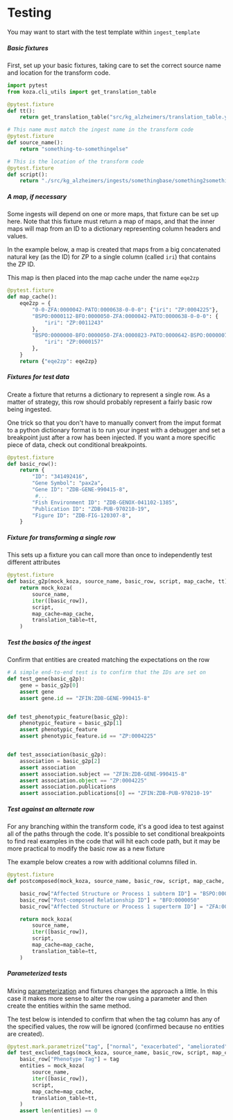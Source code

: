 # Testing

You may want to start with the test template within `ingest_template`

##### Basic fixtures

First, set up your basic fixtures, taking care to set the correct source name and location for the transform code.

```python
import pytest
from koza.cli_utils import get_translation_table

@pytest.fixture
def tt():
    return get_translation_table("src/kg_alzheimers/translation_table.yaml", None)

# This name must match the ingest name in the transform code
@pytest.fixture
def source_name():
    return "something-to-somethingelse"

# This is the location of the transform code
@pytest.fixture
def script():
    return "./src/kg_alzheimers/ingests/somethingbase/something2somethingelse.py"
```


##### A map, if necessary

Some ingests will depend on one or more maps, that fixture can be set up here. Note that this fixture must return a map of maps, and that the inner maps will map from an ID to a dictionary representing column headers and values. 

In the example below, a map is created that maps from a big concatenated natural key (as the ID) for ZP to a single column (called `iri`) that contains the ZP ID. 

This map is then placed into the map cache under the name `eqe2zp`
```python
@pytest.fixture
def map_cache():
    eqe2zp = {
        "0-0-ZFA:0000042-PATO:0000638-0-0-0": {"iri": "ZP:0004225"},
        "BSPO:0000112-BFO:0000050-ZFA:0000042-PATO:0000638-0-0-0": {
            "iri": "ZP:0011243"
        },
        "BSPO:0000000-BFO:0000050-ZFA:0000823-PATO:0000642-BSPO:0000007-BFO:0000050-ZFA:0000823": {
            "iri": "ZP:0000157"
        },
    }
    return {"eqe2zp": eqe2zp}
```


##### Fixtures for test data

Create a fixture that returns a dictionary to represent a single row. As a matter of strategy, this row should probably represent a fairly basic row being ingested. 

One trick so that you don't have to manually convert from the imput format to a python dictionary format is to run your ingest with a debugger and set a breakpoint just after a row has been injected. If you want a more specific piece of data, check out conditional breakpoints. 

````python
@pytest.fixture
def basic_row():
    return {
        "ID": "341492416",
        "Gene Symbol": "pax2a",
        "Gene ID": "ZDB-GENE-990415-8",
         #...
        "Fish Environment ID": "ZDB-GENOX-041102-1385",
        "Publication ID": "ZDB-PUB-970210-19",
        "Figure ID": "ZDB-FIG-120307-8",
    }
````


##### Fixture for transforming a single row

This sets up a fixture you can call more than once to independently test different attributes

```python
@pytest.fixture
def basic_g2p(mock_koza, source_name, basic_row, script, map_cache, tt):
    return mock_koza(
        source_name,
        iter([basic_row]),
        script,
        map_cache=map_cache,
        translation_table=tt,
    )
```


##### Test the basics of the ingest

Confirm that entities are created matching the expectations on the row

```python
# A simple end-to-end test is to confirm that the IDs are set on
def test_gene(basic_g2p):
    gene = basic_g2p[0]
    assert gene
    assert gene.id == "ZFIN:ZDB-GENE-990415-8"


def test_phenotypic_feature(basic_g2p):
    phenotypic_feature = basic_g2p[1]
    assert phenotypic_feature
    assert phenotypic_feature.id == "ZP:0004225"


def test_association(basic_g2p):
    association = basic_g2p[2]
    assert association
    assert association.subject == "ZFIN:ZDB-GENE-990415-8"
    assert association.object == "ZP:0004225"
    assert association.publications
    assert association.publications[0] == "ZFIN:ZDB-PUB-970210-19"
```


##### Test against an alternate row

For any branching within the transform code, it's a good idea to test against all of the paths through the code. It's possible to set conditional breakpoints to find real examples in the code that will hit each code path, but it may be more practical to modify the basic row as a new fixture

The example below creates a row with additional columns filled in.

```python
@pytest.fixture
def postcomposed(mock_koza, source_name, basic_row, script, map_cache, tt):

    basic_row["Affected Structure or Process 1 subterm ID"] = "BSPO:0000112"
    basic_row["Post-composed Relationship ID"] = "BFO:0000050"
    basic_row["Affected Structure or Process 1 superterm ID"] = "ZFA:0000042"

    return mock_koza(
        source_name,
        iter([basic_row]),
        script,
        map_cache=map_cache,
        translation_table=tt,
    )
```


##### Parameterized tests 

Mixing [parameterization](https://docs.pytest.org/en/6.2.x/parametrize.html) and fixtures changes the approach a little. In this case it makes more sense to alter the row using a parameter and then create the entities within the same method.  

The test below is intended to confirm that when the tag column has any of the specified values, the row will be ignored (confirmed because no entities are created).

```python
@pytest.mark.parametrize("tag", ["normal", "exacerbated", "ameliorated"])
def test_excluded_tags(mock_koza, source_name, basic_row, script, map_cache, tt, tag):
    basic_row["Phenotype Tag"] = tag
    entities = mock_koza(
        source_name,
        iter([basic_row]),
        script,
        map_cache=map_cache,
        translation_table=tt,
    )
    assert len(entities) == 0
```
